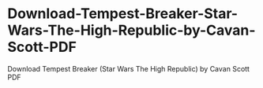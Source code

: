 # Download-Tempest-Breaker-Star-Wars-The-High-Republic-by-Cavan-Scott-PDF
Download Tempest Breaker (Star Wars The High Republic) by Cavan Scott PDF
